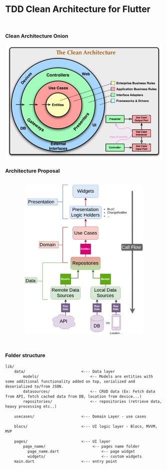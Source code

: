 # TDD Clean Architecture for Flutter
<br />
<h3>Clean Architecture Onion</h3>
<img src="./clean_architecture_onion.jpeg" />
<h3>Architecture Proposal</h3>
<br />

<img src="./clean_architecture_call_flow.png" style="display: block; margin-left: auto; margin-right: auto; width: 75%;"/>

<br />
<br />
<h3>Folder structure</h3>

```
lib/
    data/                         <--- Data layer
        models/                       <-- Models are entities with some additional functionality added on top, serialized and deserialized to/from JSON.
        datasources/                  <-- CRUD data (Ex: Fetch data from API, fetch cached data from DB, location from device...)
        repositories/                 <-- repositories (retrieve data, heavy processing etc..)

    usecases/                     <--- Domain Layer - use cases

    blocs/                        <--- UI logic layer - Blocs, MVVM, MVP

    pages/                        <--- UI layer
        page_name/                     <-- pages name folder
          page_name.dart                   <-- page widget
          widgets/                         <-- custom widgets
    main.dart                     <--- entry point

```